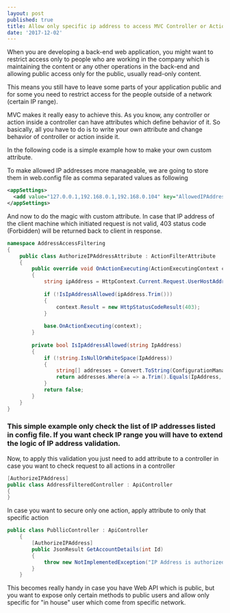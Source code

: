 ```yaml
---
layout: post
published: true
title: Allow only specific ip address to access MVC Controller or Action
date: '2017-12-02'
---
```

When you are developing a back-end web application, you might want to restrict access only to people who are working in the company which is maintaining the content or any other operations in the back-end and allowing public access only for the public, usually read-only content.

This means you still have to leave some parts of your application public and for some you need to restrict access for the people outside of a network (certain IP range).

MVC makes it really easy to achieve this. As you know, any controller or action inside a controller can have attributes which define behavior of it. So basically, all you have to do is to write your own attribute and change behavior of controller or action inside it.

In the following code is a simple example how to make your own custom attribute.

To make allowed IP addresses more manageable, we are going to store them in web.config file as comma separated values as following

```xml
<appSettings>  
  <add value="127.0.0.1,192.168.0.1,192.168.0.104" key="AllowedIPAddresses" />  
</appSettings>
```

And now to do the magic with custom attribute. In case that IP address of the client machine which initiated request is not valid, 403 status code (Forbidden) will be returned back to client in response.

```csharp
namespace AddressAccessFiltering  
{
    public class AuthorizeIPAddressAttribute : ActionFilterAttribute  
    {  
        public override void OnActionExecuting(ActionExecutingContext context)  
        {  
            string ipAddress = HttpContext.Current.Request.UserHostAddress;  
  
            if (!IsIpAddressAllowed(ipAddress.Trim()))  
            {  
                context.Result = new HttpStatusCodeResult(403);  
            }  
  
            base.OnActionExecuting(context);  
        }  
  
        private bool IsIpAddressAllowed(string IpAddress)  
        {  
            if (!string.IsNullOrWhiteSpace(IpAddress))  
            {  
                string[] addresses = Convert.ToString(ConfigurationManager.AppSettings["AllowedIPAddresses"]).Split(',');  
                return addresses.Where(a => a.Trim().Equals(IpAddress, StringComparison.InvariantCultureIgnoreCase)).Any();  
            }  
            return false;  
        }  
    }  
}  
```

### This simple example only check the list of IP addresses listed in config file. If you want check IP range you will have to extend the logic of IP address validation. 

Now, to apply this validation you just need to add attribute to a controller in case you want to check request to all actions in a controller

```csharp
[AuthorizeIPAddress]  
public class AddressFilteredController : ApiController
{  
}  
```

In case you want to secure only one action, apply attribute to only that specific action

```csharp
public class PubllicController : ApiController
    {
        [AuthorizeIPAddress]
        public JsonResult GetAccountDetails(int Id)
        {
            throw new NotImplementedException("IP Address is authorized for method GetAccountDetails");
        }
    }
```

This becomes really handy in case you have Web API which is public, but you want to expose only certain methods to public users and allow only specific for "in house" user which come from specific network.
